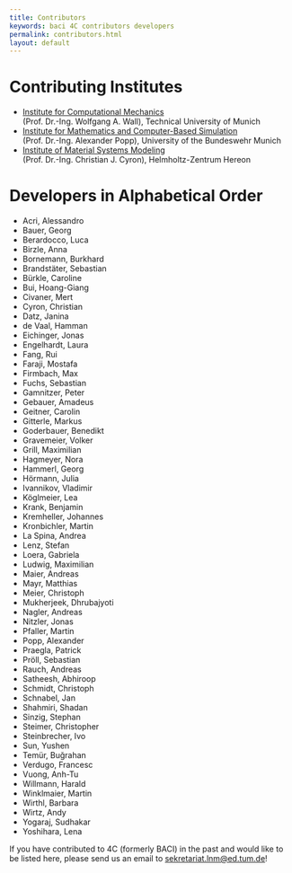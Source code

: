 ```yaml
---
title: Contributors
keywords: baci 4C contributors developers
permalink: contributors.html
layout: default
---
```


# Contributing Institutes

- [Institute for Computational Mechanics](https://www.epc.ed.tum.de/lnm/)<br>(Prof. Dr.-Ing. Wolfgang A. Wall), Technical University of Munich
- [Institute for Mathematics and Computer-Based Simulation](https://www.unibw.de/imcs-en)<br>(Prof. Dr.-Ing. Alexander Popp), University of the Bundeswehr Munich
- [Institute of Material Systems Modeling](https://www.hereon.de/institutes/material_systems_modeling/index.php.en)<br>(Prof. Dr.-Ing. Christian J. Cyron), Helmholtz-Zentrum Hereon

# Developers in Alphabetical Order

- Acri, Alessandro
- Bauer, Georg
- Berardocco, Luca
- Birzle, Anna
- Bornemann, Burkhard
- Brandstäter, Sebastian
- Bürkle, Caroline
- Bui, Hoang-Giang
- Civaner, Mert
- Cyron, Christian
- Datz, Janina
- de Vaal, Hamman
- Eichinger, Jonas
- Engelhardt, Laura
- Fang, Rui
- Faraji, Mostafa
- Firmbach, Max
- Fuchs, Sebastian
- Gamnitzer, Peter
- Gebauer, Amadeus
- Geitner, Carolin
- Gitterle, Markus
- Goderbauer, Benedikt
- Gravemeier, Volker
- Grill, Maximilian
- Hagmeyer, Nora
- Hammerl, Georg
- Hörmann, Julia
- Ivannikov, Vladimir
- Köglmeier, Lea
- Krank, Benjamin
- Kremheller, Johannes
- Kronbichler, Martin
- La Spina, Andrea
- Lenz, Stefan
- Loera, Gabriela
- Ludwig, Maximilian
- Maier, Andreas
- Mayr, Matthias
- Meier, Christoph
- Mukherjeek, Dhrubajyoti
- Nagler, Andreas
- Nitzler, Jonas
- Pfaller, Martin
- Popp, Alexander
- Praegla, Patrick
- Pröll, Sebastian
- Rauch, Andreas
- Satheesh, Abhiroop
- Schmidt, Christoph
- Schnabel, Jan
- Shahmiri, Shadan
- Sinzig, Stephan
- Steimer, Christopher
- Steinbrecher, Ivo
- Sun, Yushen
- Temür, Buğrahan
- Verdugo, Francesc
- Vuong, Anh-Tu
- Willmann, Harald
- Winklmaier, Martin
- Wirthl, Barbara
- Wirtz, Andy
- Yogaraj, Sudhakar
- Yoshihara, Lena

If you have contributed to 4C (formerly BACI) in the past and would like to be listed here, please send us an email to <sekretariat.lnm@ed.tum.de>!
